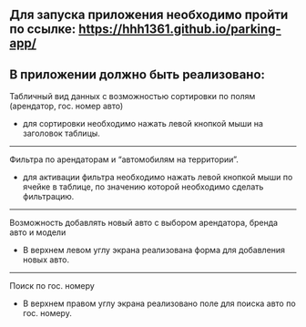 Для запуска приложения необходимо пройти по ссылке:
https://hhh1361.github.io/parking-app/
---



В приложении должно быть реализовано:
---
Табличный вид данных с возможностью сортировки по полям (арендатор, гос. номер авто)
- для сортировки необходимо нажать левой кнопкой мыши на заголовок таблицы.
---

Фильтра по арендаторам и “автомобилям на территории”.
- для активации фильтра необходимо нажать левой кнопкой мыши по ячейке в таблице, по значению которой необходимо сделать фильтрацию.
---

Возможность добавлять новый авто с выбором арендатора, бренда авто и модели
- В верхнем левом углу экрана реализована форма для добавления новых авто.
---

Поиск по гос. номеру
- В верхнем правом углу экрана реализовано поле для поиска авто по гос. номеру.

